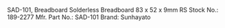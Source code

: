 SAD-101, Breadboard Solderless Breadboard 83 x 52 x 9mm
RS Stock No.:
189-2277
Mfr. Part No.:
SAD-101
Brand:
Sunhayato

